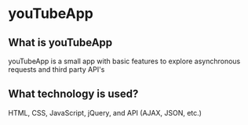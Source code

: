 # youTubeApp

## What is youTubeApp
youTubeApp is a small app with basic features to explore asynchronous requests and third party API's

## What technology is used?
HTML, CSS, JavaScript, jQuery, and API (AJAX, JSON, etc.)
